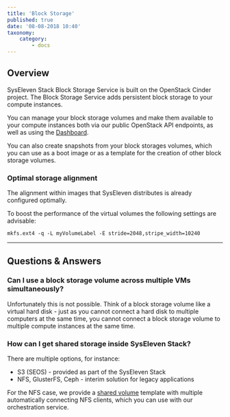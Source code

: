 ```yaml
---
title: 'Block Storage'
published: true
date: '08-08-2018 10:40'
taxonomy:
    category:
        - docs
---
```


## Overview

SysEleven Stack Block Storage Service is built on the OpenStack Cinder project.
The Block Storage Service adds persistent block storage to your compute instances.

You can manage your block storage volumes and make them available to your compute instances both via our public OpenStack API endpoints, as well as using the [Dashboard](https://dashboard.cloud.syseleven.net).

You can also create snapshots from your block storages volumes, which you can use as a boot image or as a template for the creation of other block storage volumes.

### Optimal storage alignment

The alignment within images that SysEleven distributes is already configured optimally.

To boost the performance of the virtual volumes the following settings are advisable:

```shell
mkfs.ext4 -q -L myVolumeLabel -E stride=2048,stripe_width=10240
```

---

## Questions & Answers

### Can I use a block storage volume across multiple VMs simultaneously?

Unfortunately this is not possible. Think of a block storage volume like a virtual hard disk - just as you cannot connect a hard disk to multiple computers at the same time, you cannot connect a block storage volume to multiple compute instances at the same time.

### How can I get shared storage inside SysEleven Stack?

There are multiple options, for instance:

* S3 (SEOS) - provided as part of the SysEleven Stack
* NFS, GlusterFS, Ceph - interim solution for legacy applications

For the NFS case, we provide a [shared volume](https://github.com/syseleven/heat-examples/tree/master/shared-volume) template with multiple automatically connecting NFS clients, which you can use with our orchestration service.
